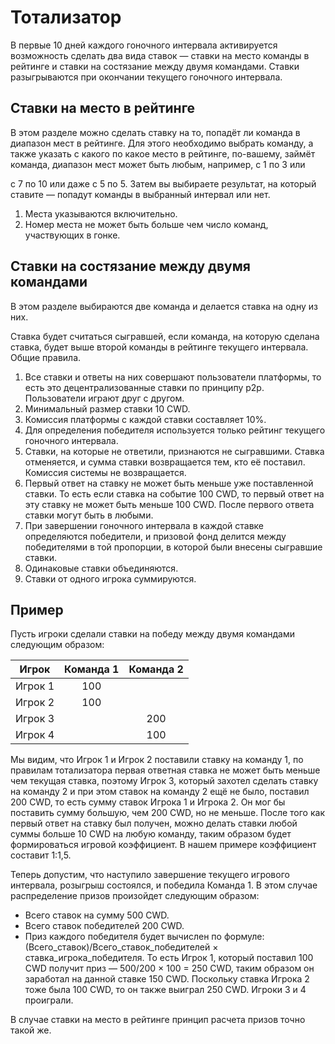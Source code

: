 # Тотализатор

В первые 10 дней каждого гоночного интервала активируется возможность сделать два вида ставок  —  ставки на место команды в рейтинге и ставки на состязание между двумя командами. Ставки разыгрываются при окончании текущего гоночного интервала.

## Ставки на место в рейтинге

В этом разделе можно сделать ставку на то, попадёт ли команда в диапазон мест в рейтинге. Для этого необходимо выбрать команду, а также указать с какого по какое место в рейтинге, по-вашему, займёт команда, диапазон мест может быть любым, например, с 1 по 3 или

с 7 по 10 или даже с 5 по 5. Затем вы выбираете результат, на который ставите — попадут команды в выбранный интервал или нет.

1. Места указываются включительно.
2. Номер места не может быть больше чем число команд, участвующих в гонке.

## Ставки на состязание между двумя командами

В этом разделе выбираются две команда и делается ставка на одну из них.

Ставка будет считаться сыгравшей, если команда, на которую сделана ставка, будет выше второй команды в рейтинге текущего интервала. Общие правила.

1. Все ставки и ответы на них совершают пользователи платформы, то есть это децентрализованные ставки по принципу p2p. Пользователи играют друг с другом.
2. Минимальный размер ставки 10 CWD.
3. Комиссия платформы с каждой ставки составляет 10%.
4. Для определения победителя используется только рейтинг текущего гоночного интервала.
5. Ставки, на которые не ответили, признаются не сыгравшими. Ставка отменяется, и сумма ставки возвращается тем, кто её поставил. Комиссия системы не возвращается.
6. Первый ответ на ставку не может быть меньше уже поставленной ставки. То есть если ставка на событие 100 CWD, то первый ответ на эту ставку не может быть меньше 100 CWD. После первого ответа ставки могут быть в любыми.
7. При завершении гоночного интервала в каждой ставке определяются победители, и призовой фонд делится между победителями в той пропорции, в которой были внесены сыгравшие ставки.
8. Одинаковые ставки объединяются.
9. Ставки от одного игрока суммируются.

## Пример

Пусть игроки сделали ставки на победу между двумя командами следующим образом:

|  Игрок  | Команда 1 | Команда 2 |
| :-----: | :-------: | :-------: |
| Игрок 1 |    100    |           |
| Игрок 2 |    100    |           |
| Игрок 3 |           |    200    |
| Игрок 4 |           |    100    |

Мы видим, что Игрок 1 и Игрок 2 поставили ставку на команду 1, по правилам тотализатора первая ответная ставка не может быть меньше чем текущая ставка, поэтому Игрок 3, который захотел сделать ставку на команду 2 и при этом ставок на команду 2 ещё не было, поставил 200 CWD, то есть сумму ставок Игрока 1 и Игрока 2. Он мог бы поставить сумму большую, чем 200 CWD, но не меньше. После того как первый ответ на ставку был получен, можно делать ставки любой суммы больше 10 CWD на любую команду, таким образом будет формироваться игровой коэффициент. В нашем примере коэффициент составит 1:1,5.

Теперь допустим, что наступило завершение текущего игрового интервала, розыгрыш состоялся, и победила Команда 1. В этом случае распределение призов произойдет следующим образом:

* Всего ставок на сумму 500 CWD.
* Всего ставок победителей 200 CWD.
* Приз каждого победителя будет вычислен по формуле: (Всего\_ставок)/Всего\_ставок\_победителей × ставка\_игрока\_победителя. То есть Игрок 1, который поставил 100 CWD получит приз — 500/200 × 100 = 250 CWD, таким образом он заработал на данной ставке 150 CWD. Поскольку ставка Игрока 2 тоже была 100 CWD, то он также выиграл 250 CWD. Игроки 3 и 4 проиграли.

В случае ставки на место в рейтинге принцип расчета призов точно такой же.

